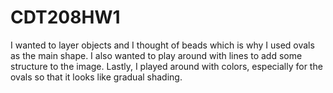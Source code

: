 # CDT208HW1

I wanted to layer objects and I thought of beads which is why I used ovals as the main shape.
I also wanted to play around with lines to add some structure to the image. 
Lastly, I played around with colors, especially for the ovals so that it looks like gradual shading.
